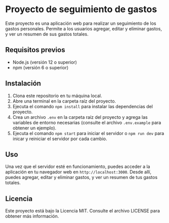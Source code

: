 # Proyecto de seguimiento de gastos

Este proyecto es una aplicación web para realizar un seguimiento de los gastos personales. Permite a los usuarios agregar, editar y eliminar gastos, y ver un resumen de sus gastos totales.

## Requisitos previos

- Node.js (versión 12 o superior)
- npm (versión 6 o superior)

## Instalación

1. Clona este repositorio en tu máquina local.
2. Abre una terminal en la carpeta raíz del proyecto.
3. Ejecuta el comando `npm install` para instalar las dependencias del proyecto.
4. Crea un archivo `.env` en la carpeta raíz del proyecto y agrega las variables de entorno necesarias (consulte el archivo `.env.example` para obtener un ejemplo).
5. Ejecuta el comando `npm start` para iniciar el servidor o `npm run dev` para inicar y reiniciar el servidor por cada cambio.

## Uso

Una vez que el servidor esté en funcionamiento, puedes acceder a la aplicación en tu navegador web en `http://localhost:3000`. Desde allí, puedes agregar, editar y eliminar gastos, y ver un resumen de tus gastos totales.

## Licencia

Este proyecto está bajo la Licencia MIT. Consulte el archivo LICENSE para obtener más información.